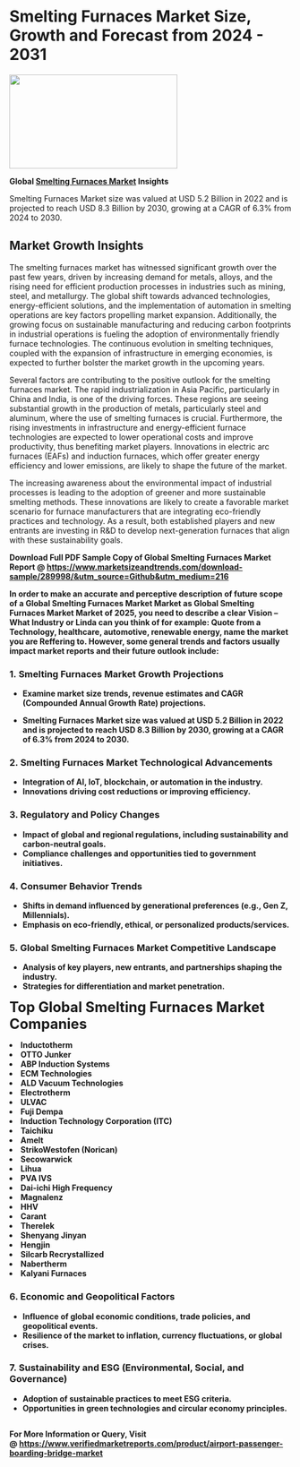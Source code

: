 <H1>Smelting Furnaces Market Size, Growth and Forecast from 2024 - 2031</H1><img class="aligncenter size-medium wp-image-584254" src="https://thirdeyenews.in/wp-content/uploads/2024/09/Global-Market-Research-300x168.jpeg" alt="" width="300" height="168" /><p><strong>Global&nbsp;<a href="https://www.marketsizeandtrends.com/download-sample/289998/&amp;utm_source=Github&utm_medium=216">Smelting Furnaces Market</a> Insights</strong></p><p>Smelting Furnaces Market size was valued at USD 5.2 Billion in 2022 and is projected to reach USD 8.3 Billion by 2030, growing at a CAGR of 6.3% from 2024 to 2030.</p><p><h2>Market Growth Insights</h2> <p>The smelting furnaces market has witnessed significant growth over the past few years, driven by increasing demand for metals, alloys, and the rising need for efficient production processes in industries such as mining, steel, and metallurgy. The global shift towards advanced technologies, energy-efficient solutions, and the implementation of automation in smelting operations are key factors propelling market expansion. Additionally, the growing focus on sustainable manufacturing and reducing carbon footprints in industrial operations is fueling the adoption of environmentally friendly furnace technologies. The continuous evolution in smelting techniques, coupled with the expansion of infrastructure in emerging economies, is expected to further bolster the market growth in the upcoming years.</p> <p><strong></strong></p> <p>Several factors are contributing to the positive outlook for the smelting furnaces market. The rapid industrialization in Asia Pacific, particularly in China and India, is one of the driving forces. These regions are seeing substantial growth in the production of metals, particularly steel and aluminum, where the use of smelting furnaces is crucial. Furthermore, the rising investments in infrastructure and energy-efficient furnace technologies are expected to lower operational costs and improve productivity, thus benefiting market players. Innovations in electric arc furnaces (EAFs) and induction furnaces, which offer greater energy efficiency and lower emissions, are likely to shape the future of the market.</p> <p>The increasing awareness about the environmental impact of industrial processes is leading to the adoption of greener and more sustainable smelting methods. These innovations are likely to create a favorable market scenario for furnace manufacturers that are integrating eco-friendly practices and technology. As a result, both established players and new entrants are investing in R&D to develop next-generation furnaces that align with these sustainability goals.</p> <p><strong></p><p><span class=""><strong>Download Full PDF Sample Copy of Global Smelting Furnaces Market Report</strong> @ <a href="https://www.marketsizeandtrends.com/download-sample/289998/&amp;utm_source=Github&utm_medium=216" target="_blank">https://www.marketsizeandtrends.com/download-sample/289998/&amp;utm_source=Github&utm_medium=216</a></span></p><p>In order to make an accurate and perceptive description of future scope of a Global&nbsp;Smelting Furnaces Market Market as Global&nbsp;Smelting Furnaces Market Market of 2025, you need to describe a clear Vision &ndash; What Industry or Linda can you think of for example: Quote from a Technology, healthcare, automotive, renewable energy, name the market you are Reffering to. However, some general trends and factors usually impact market reports and their future outlook include:</p><h3>1.&nbsp;<strong>Smelting Furnaces Market Growth Projections</strong></h3><ul><li>Examine market size trends, revenue estimates and CAGR (Compounded Annual Growth Rate) projections.</li><li><p>Smelting Furnaces Market size was valued at USD 5.2 Billion in 2022 and is projected to reach USD 8.3 Billion by 2030, growing at a CAGR of 6.3% from 2024 to 2030.</p></li></ul><h3>2.&nbsp;<strong>Smelting Furnaces Market Technological Advancements</strong></h3><ul><li>Integration of AI, IoT, blockchain, or automation in the industry.</li><li>Innovations driving cost reductions or improving efficiency.</li></ul><h3>3.&nbsp;<strong>Regulatory and Policy Changes</strong></h3><ul><li>Impact of global and regional regulations, including sustainability and carbon-neutral goals.</li><li>Compliance challenges and opportunities tied to government initiatives.</li></ul><h3>4.&nbsp;<strong>Consumer Behavior Trends</strong></h3><ul><li>Shifts in demand influenced by generational preferences (e.g., Gen Z, Millennials).</li><li>Emphasis on eco-friendly, ethical, or personalized products/services.</li></ul><h3>5.&nbsp;<strong>Global Smelting Furnaces Market Competitive Landscape</strong></h3><ul><li>Analysis of key players, new entrants, and partnerships shaping the industry.</li><li>Strategies for differentiation and market penetration.</li></ul><p data-pm-slice="1 1 []"><span style="color: inherit; font-family: inherit; font-size: 25px;">Top Global Smelting Furnaces Market Companies</span></p><div class="" data-test-id=""><p><li>Inductotherm</li><li> OTTO Junker</li><li> ABP Induction Systems</li><li> ECM Technologies</li><li> ALD Vacuum Technologies</li><li> Electrotherm</li><li> ULVAC</li><li> Fuji Dempa</li><li> Induction Technology Corporation (ITC)</li><li> Taichiku</li><li> Amelt</li><li> StrikoWestofen (Norican)</li><li> Secowarwick</li><li> Lihua</li><li> PVA IVS</li><li> Dai-ichi High Frequency</li><li> Magnalenz</li><li> HHV</li><li> Carant</li><li> Therelek</li><li> Shenyang Jinyan</li><li> Hengjin</li><li> Silcarb Recrystallized</li><li> Nabertherm</li><li> Kalyani Furnaces</li></p></div><h3>6.&nbsp;<strong>Economic and Geopolitical Factors</strong></h3><ul><li>Influence of global economic conditions, trade policies, and geopolitical events.</li><li>Resilience of the market to inflation, currency fluctuations, or global crises.</li></ul><h3>7.&nbsp;<strong>Sustainability and ESG (Environmental, Social, and Governance)</strong></h3><ul><li>Adoption of sustainable practices to meet ESG criteria.</li><li>Opportunities in green technologies and circular economy principles.</li></ul><h2><strong style="font-size: 14px;">For More Information or Query, Visit @&nbsp;</strong><a style="background-color: #ffffff; font-size: 14px;" href="https://www.marketsizeandtrends.com/report/smelting-furnaces-market/" target="_blank">https://www.verifiedmarketreports.com/product/airport-passenger-boarding-bridge-market</a></h2>
